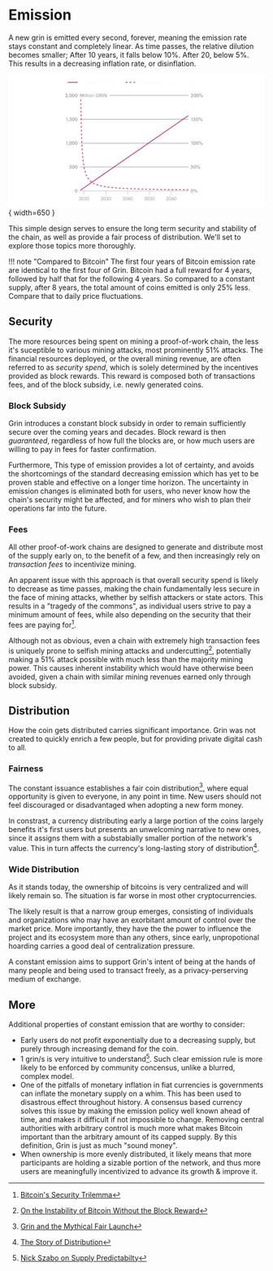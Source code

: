 # Emission

A new grin is emitted every second, forever, meaning the emission rate stays constant and completely linear. As time passes, the relative dilution becomes smaller; After 10 years, it falls below 10%. After 20, below 5%. This results in a decreasing inflation rate, or disinflation.

![emission chart](../assets/images/emission_chart.png){ width=650 }


This simple design serves to ensure the long term security and stability of the chain, as well as provide a fair process of distribution. We'll set to explore those topics more thoroughly.

!!! note "Compared to Bitcoin"
    The first four years of Bitcoin emission rate are identical to the first four of Grin. Bitcoin had a full reward for 4 years, followed by half that for the following 4 years. So compared to a constant supply, after 8 years, the total amount of coins emitted is only 25% less. Compare that to daily price fluctuations.

## Security

The more resources being spent on mining a proof-of-work chain, the less it's suceptible to various mining attacks, most prominently 51% attacks. The financial resources deployed, or the overall mining revenue, are often referred to as *security spend*, which is solely determined by the incentives provided as block rewards. This reward is composed both of transactions fees, and of the block subsidy, i.e. newly generated coins.

### Block Subsidy

Grin introduces a constant block subsidy in order to remain sufficiently secure over the coming years and decades. Block reward is then *guaranteed*, regardless of how full the blocks are, or how much users are willing to pay in fees for faster confirmation.

Furthermore, This type of emission provides a lot of certainty, and avoids the shortcomings of the standard decreasing emission which has yet to be proven stable and effective on a longer time horizon. The uncertainty in emission changes is eliminated both for users, who never know how the chain's security might be affected, and for miners who wish to plan their operations far into the future.

### Fees

All other proof-of-work chains are designed to generate and distribute most of the supply early on, to the benefit of a few, and then increasingly rely on *transaction fees* to incentivize mining.

An apparent issue with this approach is that overall security spend is likely to decrease as time passes, making the chain fundamentally less secure in the face of mining attacks, whether by selfish attackers or state actors. This results in a "tragedy of the commons", as individual users strive to pay a minimum amount of fees, while also depending on the security that their fees are paying for[^1].

Although not as obvious, even a chain with extremely high transaction fees is uniquely prone to selfish mining attacks and undercutting[^2], potentially making a 51% attack possible with much less than the majority mining power. This causes inherent instability which would have otherwise been avoided, given a chain with similar mining revenues earned only through block subsidy.

## Distribution

How the coin gets distributed carries significant importance. Grin was not created to quickly enrich a few people, but for providing private digital cash to all.

### Fairness

The constant issuance establishes a fair coin distribution[^3], where equal opportunity is given to everyone, in any point in time. New users should not feel discouraged or disadvantaged when adopting a new form money.

In constrast, a currency distributing early a large portion of the coins largely benefits it's first users but presents an unwelcoming narrative to new ones, since it assigns them with a substabially smaller portion of the network's value. This in turn affects the currency's long-lasting story of distribution[^4].


### Wide Distribution

As it stands today, the ownership of bitcoins is very centralized and will likely remain so. The situation is far worse in most other cryptocurrencies.

The likely result is that a narrow group emerges, consisting of individuals and organizations who may have an exorbitant amount of control over the market price. More importantly, they have the the power to influence the project and its ecosystem more than any others, since early, unpropotional hoarding carries a good deal of centralization pressure.

A constant emission aims to support Grin's intent of being at the hands of many people and being used to transact freely, as a privacy-perserving medium of exchange.

## More

Additional properties of constant emission that are worthy to consider:

* Early users do not profit exponentially due to a decreasing supply, but purely through increasing demand for the coin.
* 1 grin/s is very intuitive to understand[^5]. Such clear emission rule is more likely to be enforced by community concensus, unlike a blurred, complex model.
* One of the pitfalls of monetary inflation in fiat currencies is governments can inflate the monetary supply on a whim. This has been used to disastrous effect throughout history. A consensus based currency solves this issue by making the emission policy well known ahead of time, and makes it difficult if not impossible to change. Removing central authorities with arbitrary control is much more what makes Bitcoin important than the arbitrary amount of its capped supply. By this definition, Grin is just as much "sound money".
* When ownership is more evenly distributed, it likely means that more participants are holding a sizable portion of the network, and thus more users are meaningfully incentivized to advance its growth & improve it.


[^1]: [Bitcoin's Security Trilemma](https://youtu.be/zPYkL6L3VGw?t=988)
[^2]: [On the Instability of Bitcoin Without the Block Reward](https://www.cs.princeton.edu/~arvindn/publications/mining_CCS.pdf)
[^3]: [Grin and the Mythical Fair Launch](https://medium.com/@arjunblj/grin-and-the-mythical-fair-launch-395ca87a5e73)
[^4]: [The Story of Distribution](https://github.com/mimblewimble/docs/wiki/The-Story-of-Distribution)
[^5]: [Nick Szabo on Supply Predictabilty](https://twitter.com/NickSzabo4/status/1077317105148547072)
